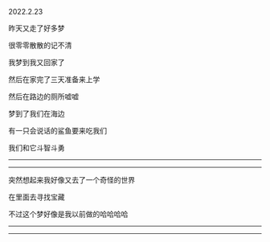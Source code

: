 2022.2.23

昨天又走了好多梦

很零零散散的记不清

我梦到我又回家了

然后在家完了三天准备来上学

然后在路边的厕所嘘嘘

梦到了我们在海边

有一只会说话的鲨鱼要来吃我们

我们和它斗智斗勇

-----

----

突然想起来我好像又去了一个奇怪的世界

在里面去寻找宝藏

不过这个梦好像是我以前做的哈哈哈哈

-------

------



